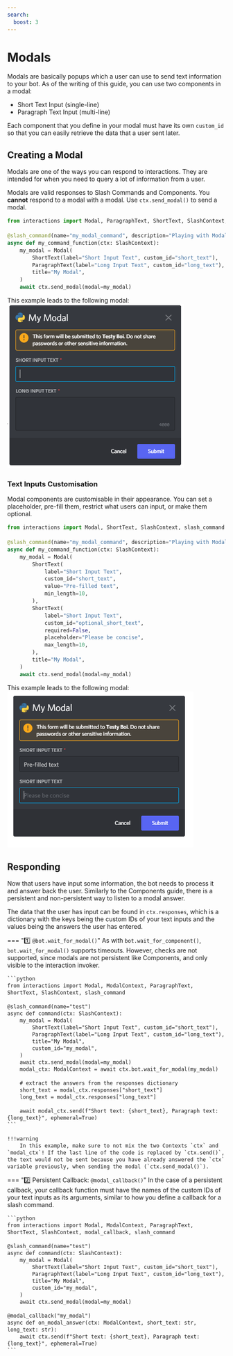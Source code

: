 ```yaml
---
search:
  boost: 3
---
```


# Modals

Modals are basically popups which a user can use to send text information to your bot. As of the writing of this guide, you can use two components in a modal:

- Short Text Input (single-line)
- Paragraph Text Input (multi-line)

Each component that you define in your modal must have its own `custom_id` so that you can easily retrieve the data that a user sent later.


## Creating a Modal

Modals are one of the ways you can respond to interactions. They are intended for when you need to query a lot of information from a user.

Modals are valid responses to Slash Commands and Components.
You **cannot** respond to a modal with a modal.
Use `ctx.send_modal()` to send a modal.

```python
from interactions import Modal, ParagraphText, ShortText, SlashContext, slash_command

@slash_command(name="my_modal_command", description="Playing with Modals")
async def my_command_function(ctx: SlashContext):
    my_modal = Modal(
        ShortText(label="Short Input Text", custom_id="short_text"),
        ParagraphText(label="Long Input Text", custom_id="long_text"),
        title="My Modal",
    )
    await ctx.send_modal(modal=my_modal)
```

This example leads to the following modal:
    <br>![example_modal.png](../images/Modals/modal_example.png "The Add bot button and text")

### Text Inputs Customisation

Modal components are customisable in their appearance. You can set a placeholder, pre-fill them, restrict what users can input, or make them optional.

```python
from interactions import Modal, ShortText, SlashContext, slash_command

@slash_command(name="my_modal_command", description="Playing with Modals")
async def my_command_function(ctx: SlashContext):
    my_modal = Modal(
        ShortText(
            label="Short Input Text",
            custom_id="short_text",
            value="Pre-filled text",
            min_length=10,
        ),
        ShortText(
            label="Short Input Text",
            custom_id="optional_short_text",
            required=False,
            placeholder="Please be concise",
            max_length=10,
        ),
        title="My Modal",
    )
    await ctx.send_modal(modal=my_modal)
```

This example leads to the following modal:
    <br>![example_modal.png](../images/Modals/modal_example_customisiblity.png "The Add bot button and text")

## Responding

Now that users have input some information, the bot needs to process it and answer back the user. Similarly to the Components guide, there is a persistent and non-persistent way to listen to a modal answer.

The data that the user has input can be found in `ctx.responses`, which is a dictionary with the keys being the custom IDs of your text inputs and the values being the answers the user has entered.

=== ":one: `@bot.wait_for_modal()`"
    As with `bot.wait_for_component()`, `bot.wait_for_modal()` supports timeouts. However, checks are not supported, since modals are not persistent like Components, and only visible to the interaction invoker.

    ```python
    from interactions import Modal, ModalContext, ParagraphText, ShortText, SlashContext, slash_command

    @slash_command(name="test")
    async def command(ctx: SlashContext):
        my_modal = Modal(
            ShortText(label="Short Input Text", custom_id="short_text"),
            ParagraphText(label="Long Input Text", custom_id="long_text"),
            title="My Modal",
            custom_id="my_modal",
        )
        await ctx.send_modal(modal=my_modal)
        modal_ctx: ModalContext = await ctx.bot.wait_for_modal(my_modal)

        # extract the answers from the responses dictionary
        short_text = modal_ctx.responses["short_text"]
        long_text = modal_ctx.responses["long_text"]

        await modal_ctx.send(f"Short text: {short_text}, Paragraph text: {long_text}", ephemeral=True)
    ```

    !!!warning
        In this example, make sure to not mix the two Contexts `ctx` and `modal_ctx`! If the last line of the code is replaced by `ctx.send()`, the text would not be sent because you have already answered the `ctx` variable previously, when sending the modal (`ctx.send_modal()`).

=== ":two: Persistent Callback: `@modal_callback()`"
    In the case of a persistent callback, your callback function must have the names of the custom IDs of your text inputs as its arguments, similar to how you define a callback for a slash command.

    ```python
    from interactions import Modal, ModalContext, ParagraphText, ShortText, SlashContext, modal_callback, slash_command

    @slash_command(name="test")
    async def command(ctx: SlashContext):
        my_modal = Modal(
            ShortText(label="Short Input Text", custom_id="short_text"),
            ParagraphText(label="Long Input Text", custom_id="long_text"),
            title="My Modal",
            custom_id="my_modal",
        )
        await ctx.send_modal(modal=my_modal)

    @modal_callback("my_modal")
    async def on_modal_answer(ctx: ModalContext, short_text: str, long_text: str):
        await ctx.send(f"Short text: {short_text}, Paragraph text: {long_text}", ephemeral=True)
    ```
